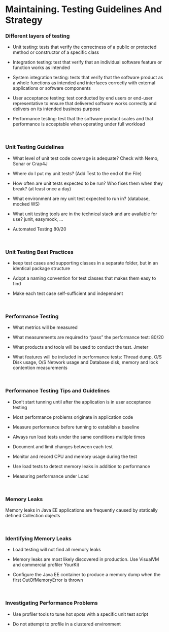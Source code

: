 
# Maintaining. Testing Guidelines And Strategy


### Different layers of testing

-   Unit testing: tests that verify the correctness of a public or protected
    method or constructor of a specific class

-   Integration testing: test that verify that an individual software feature or
    function works as intended

-   System integration testing: tests that verify that the software product as a
    whole functions as intended and interfaces correctly with external
    applications or software components

-   User acceptance testing: test conducted by end users or end-user
    representative to ensure that delivered software works correctly and
    delivers on its intended business purpose

-   Performance testing: test that the software product scales and that
    performance is acceptable when operating under full workload

 

### Unit Testing Guidelines

-   What level of unit test code coverage is adequate? Check with Nemo, Sonar or
    Crap4J

-   Where do I put my unit tests? (Add Test to the end of the File)

-   How often are unit tests expected to be run? Who fixes them when they break?
    (at least once a day)

-   What environment are my unit test expected to run in? (database, mocked WS)

-   What unit testing tools are in the technical stack and are available for
    use? junit, easymock, ...

-   Automated Testing 80/20

 

### Unit Testing Best Practices

-   keep test cases and supporting classes in a separate folder, but in an
    identical package structure

-   Adopt a naming convention for test classes that makes them easy to find

-   Make each test case self-sufficient and independent

 

### Performance Testing

-   What metrics will be measured

-   What measurements are required to “pass” the performance test: 80/20

-   What products and tools will be used to conduct the test. Jmeter

-   What features will be included in performance tests: Thread dump, O/S Disk
    usage, O/S Network usage and Database disk, memory and lock contention
    measurements

 

### Performance Testing Tips and Guidelines

-   Don’t start tunning until after the application is in user acceptance
    testing

-   Most performance problems originate in application code

-   Measure performance before tunning to establish a baseline

-   Always run load tests under the same conditions multiple times

-   Document and limit changes between each test

-   Monitor and record CPU and memory usage during the test

-   Use load tests to detect memory leaks in addition to performance

-   Measuring performance under Load

 

### Memory Leaks 

Memory leaks in Java EE applications are frequently caused by statically defined
Collection objects

 

### Identifying Memory Leaks

-   Load testing will not find all memory leaks

-   Memory leaks are most likely discovered in production. Use VisualVM and
    commercial profiler YourKit

-   Configure the Java EE container to produce a memory dump when the first
    OutOfMemoryError is thrown

 

### Investigating Performance Problems

-   Use profiler tools to tune hot spots with a specific unit test script

-   Do not attempt to profile in a clustered environment
